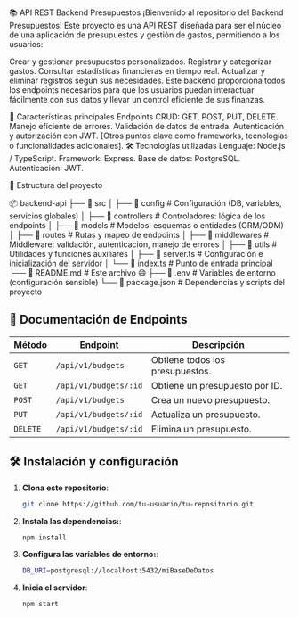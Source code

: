 📚 API REST Backend Presupuestos
¡Bienvenido al repositorio del Backend Presupuestos! Este proyecto es una API REST diseñada para ser el núcleo de una aplicación de presupuestos y gestión de gastos, permitiendo a los usuarios:

Crear y gestionar presupuestos personalizados.
Registrar y categorizar gastos.
Consultar estadísticas financieras en tiempo real.
Actualizar y eliminar registros según sus necesidades.
Este backend proporciona todos los endpoints necesarios para que los usuarios puedan interactuar fácilmente con sus datos y llevar un control eficiente de sus finanzas.

🚀 Características principales
Endpoints CRUD: GET, POST, PUT, DELETE.
Manejo eficiente de errores.
Validación de datos de entrada.
Autenticación y autorización con JWT.
[Otros puntos clave como frameworks, tecnologías o funcionalidades adicionales].
🛠️ Tecnologías utilizadas
Lenguaje: Node.js / TypeScript.
Framework: Express.
Base de datos: PostgreSQL.
Autenticación: JWT.

📂 Estructura del proyecto

📦 backend-api
├── 📁 src
│ ├── 📁 config # Configuración (DB, variables, servicios globales)
│ ├── 📁 controllers # Controladores: lógica de los endpoints
│ ├── 📁 models # Modelos: esquemas o entidades (ORM/ODM)
│ ├── 📁 routes # Rutas y mapeo de endpoints
│ ├── 📁 middlewares # Middleware: validación, autenticación, manejo de errores
│ ├── 📁 utils # Utilidades y funciones auxiliares
│ ├── 📄 server.ts # Configuración e inicialización del servidor
│ └── 📄 index.ts # Punto de entrada principal
├── 📄 README.md # Este archivo 😄
├── 📄 .env # Variables de entorno (configuración sensible)
└── 📄 package.json # Dependencias y scripts del proyecto

## 📄 Documentación de Endpoints

| **Método** | **Endpoint**          | **Descripción**                 |
| ---------- | --------------------- | ------------------------------- |
| `GET`      | `/api/v1/budgets`     | Obtiene todos los presupuestos. |
| `GET`      | `/api/v1/budgets/:id` | Obtiene un presupuesto por ID.  |
| `POST`     | `/api/v1/budgets`     | Crea un nuevo presupuesto.      |
| `PUT`      | `/api/v1/budgets/:id` | Actualiza un presupuesto.       |
| `DELETE`   | `/api/v1/budgets/:id` | Elimina un presupuesto.         |

## 🛠️ Instalación y configuración

1. **Clona este repositorio**:

   ```bash
   git clone https://github.com/tu-usuario/tu-repositorio.git

   ```

2. **Instala las dependencias:**:

   ```bash
   npm install

   ```

3. **Configura las variables de entorno:**:

   ```bash
   DB_URI=postgresql://localhost:5432/miBaseDeDatos

   ```

4. **Inicia el servidor**:

   ```bash
   npm start
   ```
